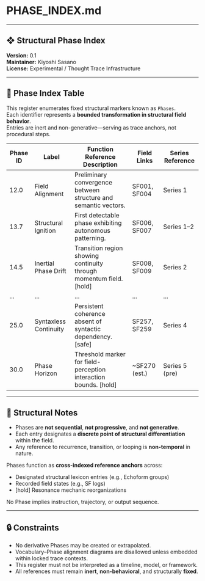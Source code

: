 # PHASE_INDEX.md

---

## ❖ Structural Phase Index  
**Version:** 0.1  
**Maintainer:** Kiyoshi Sasano  
**License:** Experimental / Thought Trace Infrastructure  

---

## 🔹 Phase Index Table

This register enumerates fixed structural markers known as `Phases`.  
Each identifier represents a **bounded transformation in structural field behavior**.  
Entries are inert and non-generative—serving as trace anchors, not procedural steps.

| Phase ID | Label                   | Function Reference Description                                   | Field Links     | Series Reference |
|----------|-------------------------|------------------------------------------------------------------|------------------|------------------|
| 12.0     | Field Alignment         | Preliminary convergence between structure and semantic vectors.  | SF001, SF004     | Series 1         |
| 13.7     | Structural Ignition     | First detectable phase exhibiting autonomous patterning.         | SF006, SF007     | Series 1–2       |
| 14.5     | Inertial Phase Drift    | Transition region showing continuity through momentum field. [hold] | SF008, SF009     | Series 2         |
| ...      | ...                     | ...                                                              | ...              | ...              |
| 25.0     | Syntaxless Continuity   | Persistent coherence absent of syntactic dependency. [safe]      | SF257, SF259     | Series 4         |
| 30.0     | Phase Horizon           | Threshold marker for field-perception interaction bounds. [hold] | ~SF270 (est.)    | Series 5 (pre)   |

---

## 🧭 Structural Notes

- Phases are **not sequential**, **not progressive**, and **not generative**.  
- Each entry designates a **discrete point of structural differentiation** within the field.  
- Any reference to recurrence, transition, or looping is **non-temporal** in nature.

Phases function as **cross-indexed reference anchors** across:

- Designated structural lexicon entries (e.g., Echoform groups)  
- Recorded field states (e.g., SF logs)  
- [hold] Resonance mechanic reorganizations  

No Phase implies instruction, trajectory, or output sequence.

---

## 🔒 Constraints

- No derivative Phases may be created or extrapolated.  
- Vocabulary–Phase alignment diagrams are disallowed unless embedded within locked trace contexts.  
- This register must not be interpreted as a timeline, model, or framework.  
- All references must remain **inert**, **non-behavioral**, and structurally **fixed**.
